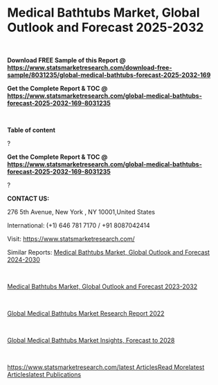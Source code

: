 <h1>Medical Bathtubs Market, Global Outlook and Forecast 2025-2032</h1><br/><p><strong>Download FREE Sample of this Report @ <a href="https://www.statsmarketresearch.com/download-free-sample/8031235/global-medical-bathtubs-forecast-2025-2032-169">https://www.statsmarketresearch.com/download-free-sample/8031235/global-medical-bathtubs-forecast-2025-2032-169</a></strong></p>
 
 
 
 <div><b>Get the Complete Report & TOC @ <a href="https://www.statsmarketresearch.com/global-medical-bathtubs-forecast-2025-2032-169-8031235">https://www.statsmarketresearch.com/global-medical-bathtubs-forecast-2025-2032-169-8031235</a></b></div>
 
 
 
 <p><br />
 
 <b>Table of content</b></p>
 
 
 
 <p>? </p>
 
 
 
 <div><b>Get the Complete Report & TOC @ <a href="https://www.statsmarketresearch.com/global-medical-bathtubs-forecast-2025-2032-169-8031235">https://www.statsmarketresearch.com/global-medical-bathtubs-forecast-2025-2032-169-8031235</a></b></div>
 
 
 
 <p>? </p>
 
 
 
 <p><b>CONTACT US:</b><br />
 
 276 5th Avenue, New York , NY 10001,United States<br />
 
 International: (+1) 646 781 7170 / +91 8087042414<br />
 
 Visit: <a href="https://www.statsmarketresearch.com/">https://www.statsmarketresearch.com/</a><br />
 
 Similar Reports: <a href="https://www.statsmarketresearch.com/global-medical-bathtubs-forecast-2025-2032-169-8031235">Medical Bathtubs Market, Global Outlook and Forecast 2024-2030</a><br />
 
 <br />
 
 <a href="https://www.statsmarketresearch.com/global-medical-bathtubs-forecast-2025-2032-169-8031235">Medical Bathtubs Market, Global Outlook and Forecast 2023-2032</a><br />
 
 <br />
 
 <a href="https://www.statsmarketresearch.com/global-medical-bathtubs-forecast-2025-2032-169-8031235">Global Medical Bathtubs Market Research Report 2022</a><br />
 
 <br />
 
 <a href="https://www.statsmarketresearch.com/global-medical-bathtubs-forecast-2025-2032-169-8031235">Global Medical Bathtubs Market Insights, Forecast to 2028</a><br />
 
 <br />
 
 <a href="https://gyeongbokgung.com">https://www.statsmarketresearch.com/</a><a href="https://hallyeomaritime.com">latest Articles</a><a href="https://jingwansa.com">Read More</a><a href="https://nguoiviet.jp/">latest Articles</a><a href="https://www.intelmarketresearch.com/">latest Publications</a></p>